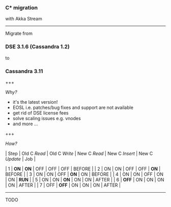 ### C* migration
with Akka Stream

---

Migrate from
### DSE 3.1.6 (Cassandra 1.2)
to
### Cassandra 3.11

+++

*Why?*

- it's the latest version!
- EOSL i.e. patches/bug fixes and support are not available
- get rid of DSE license fees
- solve scaling issues e.g. vnodes
- and more ...

+++

*How?*

| Step | Old C *Read* | Old C *Write* | New C *Read* | New C *Insert* | New C *Update* | Job |

| 1 | **ON** | **ON** | OFF | OFF | OFF | BEFORE |
| 2 | ON | ON | OFF | OFF | **ON** | BEFORE |
| 3 | ON | ON | OFF | **ON** | ON | BEFORE |
| 4 | ON | ON | OFF | ON | ON | **RUN** |
| 5 | ON | ON | **ON** | ON | ON | AFTER |
| 6 | **OFF** | ON | ON | ON | ON | AFTER |
| 7 | OFF | **OFF** | ON | ON | ON | AFTER |

---

TODO
